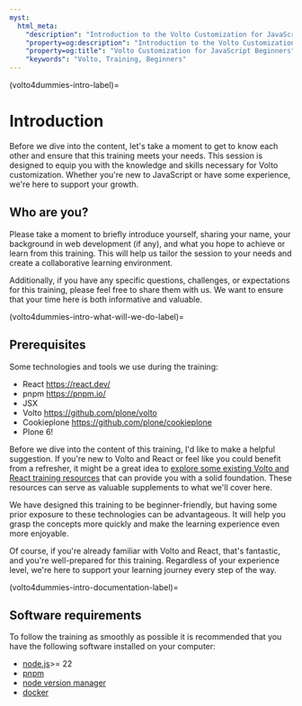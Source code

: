 ```yaml
---
myst:
  html_meta:
    "description": "Introduction to the Volto Customization for JavaScript Beginners Training Documentation"
    "property=og:description": "Introduction to the Volto Customization for JavaScript Beginners Training Documentation"
    "property=og:title": "Volto Customization for JavaScript Beginners"
    "keywords": "Volto, Training, Beginners"
---
```


(volto4dummies-intro-label)=

# Introduction

Before we dive into the content, let's take a moment to get to know each other and ensure that this training meets your needs. This session is designed to equip you with the knowledge and skills necessary for Volto customization. Whether you're new to JavaScript or have some experience, we're here to support your growth.

## Who are you?

Please take a moment to briefly introduce yourself, sharing your name, your background in web development (if any), and what you hope to achieve or learn from this training. This will help us tailor the session to your needs and create a collaborative learning environment.

Additionally, if you have any specific questions, challenges, or expectations for this training, please feel free to share them with us. We want to ensure that your time here is both informative and valuable.

(volto4dummies-intro-what-will-we-do-label)=

## Prerequisites

Some technologies and tools we use during the training:

- React https://react.dev/
- pnpm https://pnpm.io/
- JSX
- Volto https://github.com/plone/volto
- Cookieplone https://github.com/plone/cookieplone
- Plone 6!

Before we dive into the content of this training, I'd like to make a helpful suggestion. If you're new to Volto and React or feel like you could benefit from a refresher, it might be a great idea to [explore some existing Volto and React training resources](https://www.youtube-nocookie.com/embed/playlist?list=PLGN9BI-OAQkTVkkJfSMHu-l-_AVW_uoRf&privacy_mode=1) that can provide you with a solid foundation. These resources can serve as valuable supplements to what we'll cover here.

We have designed this training to be beginner-friendly, but having some prior exposure to these technologies can be advantageous. It will help you grasp the concepts more quickly and make the learning experience even more enjoyable.

Of course, if you're already familiar with Volto and React, that's fantastic, and you're well-prepared for this training. Regardless of your experience level, we're here to support your learning journey every step of the way.

(volto4dummies-intro-documentation-label)=

## Software requirements

To follow the training as smoothly as possible it is recommended that you have the following software installed on your computer:

- [node.js](https://nodejs.org/en/)>= 22
- [pnpm](https://pnpm.io/installation)
- [node version manager](https://github.com/nvm-sh/nvm)
- [docker](https://www.docker.com/get-started/)
